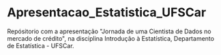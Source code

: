 # Apresentacao_Estatistica_UFSCar

Repósitorio com a apresentação "Jornada de uma Cientista de Dados no mercado de crédito", na disciplina Introdução à Estatística, Departamento de Estatística - UFSCar.
